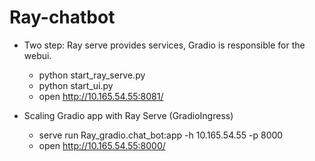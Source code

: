 # Ray-chatbot
- Two step: Ray serve provides services, Gradio is responsible for the webui.
    - python start_ray_serve.py
    - python start_ui.py
    - open http://10.165.54.55:8081/

- Scaling Gradio app with Ray Serve (GradioIngress)
    - serve run Ray_gradio.chat_bot:app -h 10.165.54.55 -p 8000
    - open http://10.165.54.55:8000/